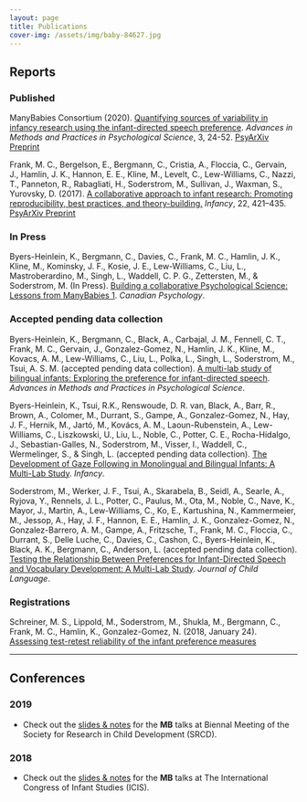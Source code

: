 ```yaml
---
layout: page
title: Publications
cover-img: /assets/img/baby-84627.jpg
---
```


<!---
Within a category, organize alphabetically

To fix:
- ad activities spreadsheet
- open external links in new tab? possible work around with kramdown
--->

## Reports

### Published

ManyBabies Consortium (2020). [Quantifying sources of variability in infancy research using the infant-directed speech preference](https://doi.org/10.1177/2515245919900809). _Advances in Methods and Practices in Psychological Science_, 3, 24-52. [PsyArXiv Preprint](https://psyarxiv.com/s98ab)

Frank, M. C., Bergelson, E., Bergmann, C., Cristia, A., Floccia, C., Gervain, J., Hamlin, J. K., Hannon, E. E., Kline, M., Levelt, C., Lew-Williams, C., Nazzi, T., Panneton, R., Rabagliati, H., Soderstrom, M., Sullivan, J., Waxman, S., Yurovsky, D. (2017). [A collaborative approach to infant research: Promoting reproducibility, best practices, and theory-building.](https://doi.org/10.1111/infa.12182) _Infancy_, 22, 421–435. [PsyArXiv Preprint](https://osf.io/27b43/)

### In Press

Byers-Heinlein, K., Bergmann, C., Davies, C., Frank, M. C., Hamlin, J. K., Kline, M., Kominsky, J. F., Kosie, J. E., Lew-Williams, C., Liu, L., Mastroberardino, M., Singh, L., Waddell, C. P. G., Zettersten, M., & Soderstrom, M. (In Press). [Building a collaborative Psychological Science: Lessons from ManyBabies 1](https://psyarxiv.com/dmhk2/). _Canadian Psychology_.

<!--- ### Under review --->
<!--- Is there anything under review? (RR Stage 1?) --->

### Accepted pending data collection

Byers-Heinlein, K., Bergmann, C., Black, A., Carbajal, J. M., Fennell, C. T., Frank, M. C., Gervain, J., Gonzalez-Gomez, N., Hamlin, J. K., Kline, M., Kovacs, A. M., Lew-Williams, C., Liu, L., Polka, L., Singh, L., Soderstrom, M., Tsui, A. S. M. (accepted pending data collection). [A multi-lab study of bilingual infants: Exploring the preference for infant-directed speech](https://docs.google.com/document/d/1IsqOI3zNOSy-8H1rAjKWeBMlQD5QyAcnUdkhV_n2K2g). _Advances in Methods and Practices in Psychological Science_.

Byers-Heinlein, K., Tsui, R.K., Renswoude, D. R. van, Black, A., Barr, R., Brown, A., Colomer, M., Durrant, S., Gampe, A., Gonzalez-Gomez, N., Hay, J. F., Hernik, M., Jartó, M., Kovács, A. M., Laoun-Rubenstein, A., Lew-Williams, C., Liszkowski, U., Liu, L., Noble, C., Potter, C. E., Rocha-Hidalgo, J., Sebastian-Galles, N., Soderstrom, M., Visser, I., Waddell, C., Wermelinger, S., & Singh, L. (accepted pending data collection). [The Development of Gaze Following in Monolingual and Bilingual Infants: A Multi-Lab Study](https://psyarxiv.com/sgfhv). _Infancy_.

Soderstrom, M., Werker, J. F., Tsui, A., Skarabela, B., Seidl, A., Searle, A., Ryjova, Y., Rennels, J. L., Potter, C., Paulus, M., Ota, M., Noble, C., Nave, K., Mayor, J., Martin, A., Lew-Williams, C., Ko, E., Kartushina, N., Kammermeier, M., Jessop, A., Hay, J. F., Hannon, E. E., Hamlin, J. K., Gonzalez-Gomez, N., Gonzalez-Barrero, A. M., Gampe, A., Fritzsche, T., Frank, M. C., Floccia, C., Durrant, S., Delle Luche, C., Davies, C., Cashon, C., Byers-Heinlein, K., Black, A. K., Bergmann, C., Anderson, L. (accepted pending data collection). [Testing the Relationship Between Preferences for Infant-Directed Speech and Vocabulary Development: A Multi-Lab Study](https://drive.google.com/drive/folders/1yb7bdTtEDOKwIA4qMcfiuKkoI1jIojW7). _Journal of Child Language_.

### Registrations
<!---
Missing:
MB4 - https://osf.io/xe2pj/
MB5 - ?
MB-AH - ?

In progress:
MB2 - https://osf.io/ezv4m
MB3 - https://osf.io/98gkj/

Registration under embargo on OSF - Should be included?
ManyBabies1 Languages Follow-up Study
Soderstrom, M., Junge, C., Kartushina, N., Soley, G., Mayor, J., Durier, V., Barbu, S., Oceláková, Z., Chladkova, K., Smolík, F. (2019, December 19). [Preference for Infant-Directed Speech Across Languages in North American 6-9-month-old infants](https://osf.io/gwdc9/)
--->

Schreiner, M. S., Lippold, M., Soderstrom, M., Shukla, M., Bergmann, C., Frank, M. C., Hamlin, K., Gonzalez-Gomez, N. (2018, January 24). [Assessing test-retest reliability of the infant preference measures](https://osf.io/v5f8t)

***

<!-- add data from registrations - future -->
## Conferences

### 2019

* Check out the [slides & notes](https://osf.io/4p9dt/) for the **MB** talks at Biennal Meeting of the Society for Research in Child Development (SRCD).

### 2018

* Check out the [slides & notes](https://osf.io/5kb3w/) for the **MB** talks at The International Congress of Infant Studies (ICIS).

